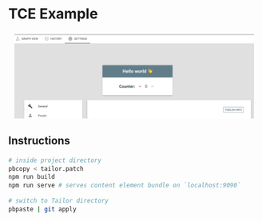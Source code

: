 # TCE Example

<p align="center">
  <a href="https://github.com/vladimyr/tce-example/raw/master/screenshot.png">
    <img src="./screenshot.png" width="480px">
  </a>
</p>

## Instructions

```sh
# inside project directory
pbcopy < tailor.patch
npm run build
npm run serve # serves content element bundle on `localhost:9090`
```

```sh
# switch to Tailor directory
pbpaste | git apply
```
